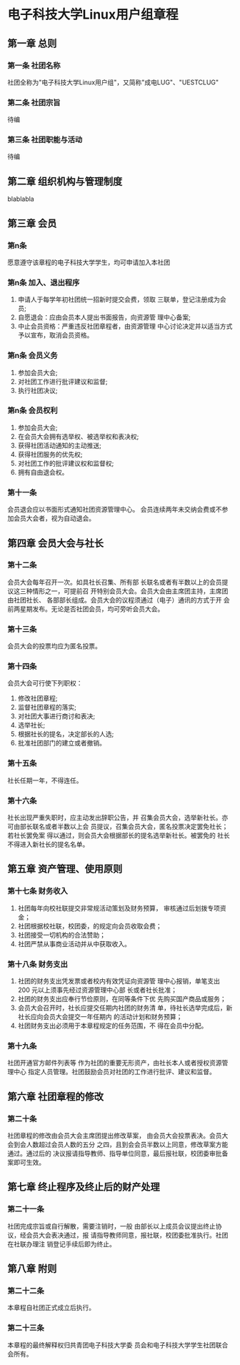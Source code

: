 # 电子科技大学Linux用户组章程
## 第一章 总则
### 第一条 社团名称
社团全称为"电子科技大学Linux用户组"，又简称"成电LUG"、"UESTCLUG"
### 第二条 社团宗旨
待编
### 第三条 社团职能与活动
待编
## 第二章 组织机构与管理制度
blablabla
## 第三章 会员
### 第n条 
愿意遵守该章程的电子科技大学学生，均可申请加入本社团
### 第n条 加入、退出程序
1. 申请人于每学年初社团统一招新时提交会费，领取 三联单，登记注册成为会员;
2. 自愿退会：应由会员本人提出书面报告，向资源管 理中心备案;
3. 中止会员资格：严重违反社团章程者，由资源管理 中心讨论决定并以适当方式予以宣布，取消会员资格。
### 第n条 会员义务
1. 参加会员大会;
2. 对社团工作进行批评建议和监督;
3. 执行社团决议; 
### 第n条 会员权利
1. 参加会员大会;
2. 在会员大会拥有选举权、被选举权和表决权; 
3. 获得社团活动通知的主动推送; 
4. 获得社团服务的优先权;
5. 对社团工作的批评建议权和监督权;
6. 拥有自由退会权。
### 第十一条
会员退会应以书面形式通知社团资源管理中心。 会员连续两年未交纳会费或不参加会员大会者，视为自动退会。
## 第四章 会员大会与社长
### 第十二条
会员大会每年召开一次。如具社长召集、所有部 长联名或者有半数以上的会员提议这三种情形之一，可提前召 开特别会员大会。会员大会由主席团主持，主席团由社团社长、 各部部长组成。会员大会的议程须通过（电子）通讯的方式于开 会前两星期发布。无论是否社团会员，均可旁听会员大会。
### 第十三条
会员大会的投票均应为匿名投票。
### 第十四条
会员大会可行使下列职权：
1. 修改社团章程;
2. 监督社团章程的落实; 
3. 对社团大事进行商讨和表决;
4. 选举社长;
5. 根据社长的提名，决定部长的人选;
6. 批准社团部门的建立或者撤销。
### 第十五条
社长任期一年，不得连任。
### 第十六条
社长出现严重失职时，应主动发出辞职公告，并 召集会员大会，选举新社长。亦可由部长联名或者半数以上会 员提议，召集会员大会，匿名投票决定罢免社长；若社长罢免案 得以通过，则会员大会根据部长的提名选举新社长。被罢免的 社长不得进入新社长的提名名单。


## 第五章 资产管理、使用原则
### 第十七条 财务收入
1. 社团每年向校社联提交非常规活动策划及财务预算， 审核通过后划拨专项资金；
2. 社团根据校社联，校团委，的规定向会员收取会费； 
3. 社团接受一切机构的合法赞助；
4. 社团严禁从事商业活动并从中获取收入。
### 第十八条 财务支出
1. 社团的财务支出凭发票或者校内有效凭证向资源管 理中心报销，单笔支出 200 元以上须事先经过资源管理中心部 长或者社长批准；
2. 社团的财务支出应奉行节俭原则，在同等条件下优 先购买国产商品或服务；
3. 会员大会召开时，社长应提交任期内社团的财务清 单，待社长选举完成后，新社长应向会员大会提交一年任期内 的活动计划和财务预算；
4. 社团财务支出必须用于本章程规定的任务范围，不 得在会员中分配。
### 第十九条 
社团开通官方邮件列表等 作为社团的重要无形资产，由社长本人或者授权资源管理中心 指定人员管理。社团鼓励会员对社团的工作进行批评、建议和监督。
## 第六章 社团章程的修改
### 第二十条
社团章程的修改由会员大会主席团提出修改草案， 由会员大会投票表决。会员大会到会人数超过会员人数的五分 之四，且到会会员半数以上同意，修改草案方能通过。通过后的 决议报请指导教师、指导单位同意，最后报社联，校团委审批备 案即可生效。
## 第七章 终止程序及终止后的财产处理
### 第二十一条
社团完成宗旨或自行解散，需要注销时，一般 由部长以上成员会议提出终止协议，经会员大会表决通过，报 请指导教师同意，报社联，校团委批准执行。社团在社联办理注 销登记手续后即为终止。
## 第八章 附则
### 第二十二条 
本章程自社团正式成立后执行。
### 第二十三条
本章程的最终解释权归共青团电子科技大学委 员会和电子科技大学学生社团联合会所有。
<!--stackedit_data:
eyJoaXN0b3J5IjpbLTMyMjY5NTY0NSwyNDYzNDA1OCwtOTA3OD
kzNTA1LC0xMDY0Mjc4NDEzLC0xNDMzMjY3NDU1LDczMDk5ODEx
Nl19
-->
